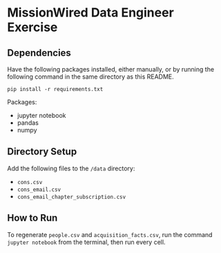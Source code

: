 # MissionWired Data Engineer Exercise

## Dependencies

Have the following packages installed, either manually, or by running the following command in the same directory as this README.

`pip install -r requirements.txt`

Packages:

* jupyter notebook
* pandas
* numpy

## Directory Setup

Add the following files to the `/data` directory:

* `cons.csv`
* `cons_email.csv`
* `cons_email_chapter_subscription.csv`

## How to Run

To regenerate `people.csv` and `acquisition_facts.csv`, run the command `jupyter notebook` from the terminal, then run every cell.
